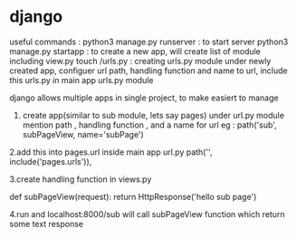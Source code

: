 # django


useful commands : 
 python3 manage.py runserver : to start server
 python3 manage.py startapp <appname> : to create a new app, will create list of module including view.py
  touch <appname>/urls.py : creating urls.py module under newly created app, configuer url path, handling function and name to url,
                            include this urls.py in main app urls.py module
  
  


django allows multiple apps in single project, to make easiert to manage
1. create app(similar to sub module, lets say pages)
   under url.py module
   mention path , handling function , and a name for url
    eg :  path('sub', subPageView, name='subPage') 

2.add this into pages.url inside main app url.py
      path('', include('pages.urls')),
      
      
3.create handling function in views.py

def subPageView(request):
    return HttpResponse('hello sub page')
    
    
4.run and localhost:8000/sub will call subPageView function which return some text response
